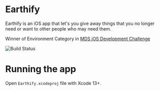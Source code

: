 # Earthify
Earthify is an iOS app that let's you give away things that you no longer need or
want to other people who may need them.

Winner of Environment Category in [MDS iOS Development Challenge](https://www.mdsiosappdev.com/)

![Build Status](https://github.com/MysteryCoder456/Earthify-App/actions/workflows/xcodebuild.yml/badge.svg)

# Running the app
Open `Earthify.xcodeproj` file with Xcode 13+.

